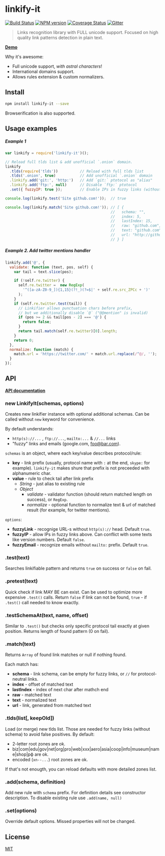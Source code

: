 linkify-it
==========

[![Build Status](https://img.shields.io/travis/markdown-it/linkify-it/master.svg?style=flat)](https://travis-ci.org/markdown-it/linkify-it)
[![NPM version](https://img.shields.io/npm/v/linkify-it.svg?style=flat)](https://www.npmjs.org/package/linkify-it)
[![Coverage Status](https://img.shields.io/coveralls/markdown-it/linkify-it/master.svg?style=flat)](https://coveralls.io/r/markdown-it/linkify-it?branch=master)
[![Gitter](https://badges.gitter.im/Join%20Chat.svg)](https://gitter.im/markdown-it/linkify-it)

> Links recognition library with FULL unicode support.
> Focused on high quality link patterns detection in plain text.

__[Demo](http://markdown-it.github.io/linkify-it/)__

Why it's awesome:

- Full unicode support, _with astral characters_!
- International domains support.
- Allows rules extension & custom normalizers.


Install
-------

```bash
npm install linkify-it --save
```

Browserification is also supported.


Usage examples
--------------

##### Example 1

```js
var linkify = require('linkify-it')();

// Reload full tlds list & add unofficial `.onion` domain.
linkify
  .tlds(require('tlds'))          // Reload with full tlds list
  .tlds('.onion', true)           // Add unofficial `.onion` domain
  .linkify.add('git:', 'http:')   // Add `git:` ptotocol as "alias"
  .linkify.add('ftp:', null)      // Disable `ftp:` ptotocol
  .set({ fuzzyIP: true });        // Enable IPs in fuzzy links (without schema)

console.log(linkify.test('Site github.com!'));  // true

console.log(linkify.match('Site github.com!')); // [ {
                                                //   schema: "",
                                                //   index: 5,
                                                //   lastIndex: 15,
                                                //   raw: "github.com",
                                                //   text: "github.com",
                                                //   url: "http://github.com",
                                                // } ]
```

##### Example 2. Add twitter mentions handler

```js
linkify.add('@', {
  validate: function (text, pos, self) {
    var tail = text.slice(pos);

    if (!self.re.twitter) {
      self.re.twitter =  new RegExp(
        '^([a-zA-Z0-9_]){1,15}(?!_)(?=$|' + self.re.src_ZPCc + ')'
      );
    }
    if (self.re.twitter.test(tail)) {
      // Linkifier allows punctuation chars before prefix,
      // but we additionally disable `@` ("@@mention" is invalid)
      if (pos >= 2 && tail[pos - 2] === '@') {
        return false;
      }
      return tail.match(self.re.twitter)[0].length;
    }
    return 0;
  },
  normalize: function (match) {
    match.url = 'https://twitter.com/' + match.url.replace(/^@/, '');
  }
});
```


API
---

__[API documentation](http://markdown-it.github.io/linkify-it/doc)__

### new LinkifyIt(schemas, options)

Creates new linkifier instance with optional additional schemas.
Can be called without `new` keyword for convenience.

By default understands:

- `http(s)://...` , `ftp://...`, `mailto:...` & `//...` links
- "fuzzy" links and emails (google.com, foo@bar.com).

`schemas` is an object, where each key/value describes protocol/rule:

- __key__ - link prefix (usually, protocol name with `:` at the end, `skype:`
  for example). `linkify-it` makes shure that prefix is not preceeded with
  alphanumeric char.
- __value__ - rule to check tail after link prefix
  - _String_ - just alias to existing rule
  - _Object_
    - _validate_ - validator function (should return matched length on success),
      or `RegExp`.
    - _normalize_ - optional function to normalize text & url of matched result
      (for example, for twitter mentions).

`options`:

- __fuzzyLink__ - recognige URL-s without `http(s)://` head. Default `true`.
- __fuzzyIP__ - allow IPs in fuzzy links above. Can conflict with some texts
  like version numbers. Default `false`.
- __fuzzyEmail__ - recognize emails without `mailto:` prefix. Default `true`.


### .test(text)

Searches linkifiable pattern and returns `true` on success or `false` on fail.


### .pretest(text)

Quick check if link MAY BE can exist. Can be used to optimize more expensive
`.test()` calls. Return `false` if link can not be found, `true` - if `.test()`
call needed to know exactly.


### .testSchemaAt(text, name, offset)

Similar to `.test()` but checks only specific protocol tail exactly at given
position. Returns length of found pattern (0 on fail).


### .match(text)

Returns `Array` of found link matches or null if nothing found.

Each match has:

- __schema__ - link schema, can be empty for fuzzy links, or `//` for
  protocol-neutral  links.
- __index__ - offset of matched text
- __lastIndex__ - index of next char after mathch end
- __raw__ - matched text
- __text__ - normalized text
- __url__ - link, generated from matched text


### .tlds(list[, keepOld])

Load (or merge) new tlds list. Those are needed for fuzzy links (without schema)
to avoid false positives. By default:

- 2-letter root zones are ok.
- biz|com|edu|gov|net|org|pro|web|xxx|aero|asia|coop|info|museum|name|shop|рф are ok.
- encoded (`xn--...`) root zones are ok.

If that's not enougth, you can reload defaults with more detailed zones list.

### .add(schema, definition)

Add new rule with `schema` prefix. For definition details see constructor
description. To disable existing rule use `.add(name, null)`


### .set(options)

Override default options. Missed properties will not be changed.


## License

[MIT](https://github.com/markdown-it/linkify-it/blob/master/LICENSE)
